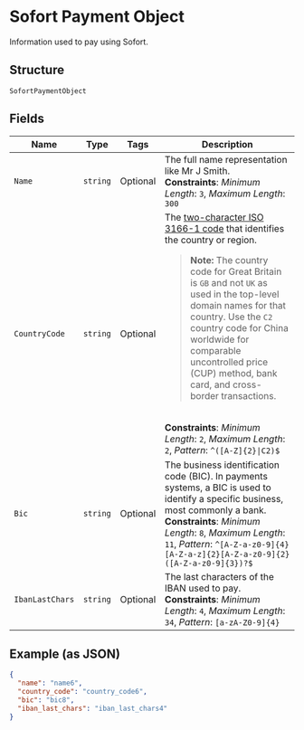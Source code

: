 
# Sofort Payment Object

Information used to pay using Sofort.

## Structure

`SofortPaymentObject`

## Fields

| Name | Type | Tags | Description |
|  --- | --- | --- | --- |
| `Name` | `string` | Optional | The full name representation like Mr J Smith.<br>**Constraints**: *Minimum Length*: `3`, *Maximum Length*: `300` |
| `CountryCode` | `string` | Optional | The [two-character ISO 3166-1 code](/api/rest/reference/country-codes/) that identifies the country or region.<blockquote><strong>Note:</strong> The country code for Great Britain is <code>GB</code> and not <code>UK</code> as used in the top-level domain names for that country. Use the `C2` country code for China worldwide for comparable uncontrolled price (CUP) method, bank card, and cross-border transactions.</blockquote><br>**Constraints**: *Minimum Length*: `2`, *Maximum Length*: `2`, *Pattern*: `^([A-Z]{2}\|C2)$` |
| `Bic` | `string` | Optional | The business identification code (BIC). In payments systems, a BIC is used to identify a specific business, most commonly a bank.<br>**Constraints**: *Minimum Length*: `8`, *Maximum Length*: `11`, *Pattern*: `^[A-Z-a-z0-9]{4}[A-Z-a-z]{2}[A-Z-a-z0-9]{2}([A-Z-a-z0-9]{3})?$` |
| `IbanLastChars` | `string` | Optional | The last characters of the IBAN used to pay.<br>**Constraints**: *Minimum Length*: `4`, *Maximum Length*: `34`, *Pattern*: `[a-zA-Z0-9]{4}` |

## Example (as JSON)

```json
{
  "name": "name6",
  "country_code": "country_code6",
  "bic": "bic8",
  "iban_last_chars": "iban_last_chars4"
}
```

